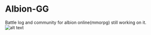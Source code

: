 # Albion-GG
Battle log and community for albion online(mmorpg) still working on it.
![alt text](https://i.imgur.com/LlQmGYx.jpg)
